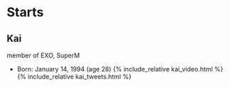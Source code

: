 # Starts

## Kai
member of EXO, SuperM
- Born: January 14, 1994 (age 28)
{% include_relative kai_video.html %}
{% include_relative kai_tweets.html %}

